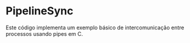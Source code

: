 # PipelineSync
Este código implementa um exemplo básico de intercomunicação entre processos usando pipes em C.
